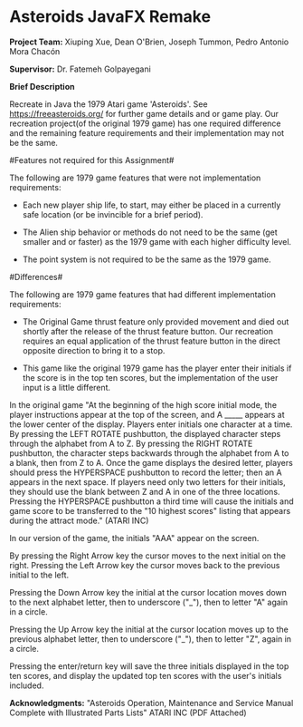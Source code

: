 # Asteroids JavaFX Remake

**Project Team:**
Xiuping Xue,
Dean O'Brien,
Joseph Tummon,
Pedro Antonio Mora Chacón

**Supervisor:**
Dr. Fatemeh Golpayegani

**Brief Description**

Recreate in Java the 1979 Atari game 'Asteroids'.  See https://freeasteroids.org/ for further game details and or game play. Our recreation project(of the original 1979 game) has one required difference and the remaining feature requirements and their implementation may not be the same.

#Features not required for this Assignment#

The following are 1979 game features that were not implementation requirements:

 - Each new player ship life, to start, may either be placed in a currently safe location (or be invincible for a brief period).
 
  - The Alien ship behavior or methods do not need to be the same (get smaller and or faster) as the 1979 game with each higher difficulty level. 

   - The point system is not required to be the same as the 1979 game. 


#Differences#

The following are 1979 game features that had different implementation requirements:

 - The Original Game thrust feature only provided movement and died out shortly after the release of the thrust feature button. Our recreation requires an equal application of the thrust feature button in the direct opposite direction to bring it to a stop.

 - This game like the original 1979 game has the player enter their initials if the score is in the top ten scores, but the implementation of the user input is a little different. 

In the original game "At the beginning of the high score initial mode, the player instructions appear at the top of the screen, and A _____ appears at the lower center of the display. Players enter initials one character at a 
time. By pressing the LEFT ROTATE pushbutton, the displayed character steps through the alphabet from A to Z. By pressing the RIGHT ROTATE pushbutton, the character steps backwards through the alphabet from A to a blank, then from Z to A. Once the game displays the desired letter, players should press the HYPERSPACE pushbutton to record the letter; then an A appears in the next space. 
If players need only two letters for their initials, they should use the blank between Z and A in one of the three locations. Pressing the HYPERSPACE pushbutton a third time will cause the initials and game score to be transferred to the "10 highest scores" listing that appears during the attract mode." (ATARI INC) 

In our version of the game, the initials "AAA" appear on the screen. 

By pressing the Right Arrow key the cursor moves to the next initial on the right. Pressing the Left Arrow key the cursor moves back to the previous initial to the left. 

Pressing the Down Arrow key the initial at the cursor location moves down to the next alphabet letter, then to underscore ("_"), then to letter "A" again in a circle. 

Pressing the Up Arrow key the initial at the cursor location moves up to the previous alphabet letter, then to underscore ("_"), then to letter "Z", again in a circle.

Pressing the enter/return key will save the three initials displayed in the top ten scores, and display the updated top ten scores with the user's initials included.


**Acknowledgments:**
"Asteroids Operation, Maintenance and Service Manual Complete with Illustrated Parts Lists" ATARI INC (PDF Attached)
